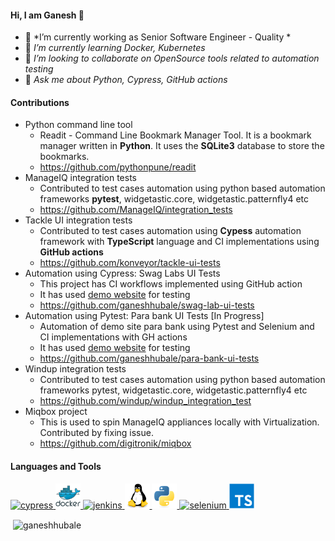 #### Hi, I am Ganesh 👋

<!--
**ganeshhubale/ganeshhubale** is a ✨ _special_ ✨ repository because its `README.md` (this file) appears on your GitHub profile.

Here are some ideas to get you started:
- 😄 Pronouns: ...
- ⚡ Fun fact: ...
- 📫 How to reach me: [![Linkedin Badge](https://img.shields.io/badge/-ganesh-hubale-a87ab5113?style=flat&labelColor=0e76a8&logo=linkedin&logoColor=white)][linkedin]
-->


- 🔭 *I’m currently working as Senior Software Engineer - Quality *
- 🌱 *I’m currently learning Docker, Kubernetes*
- 👯 *I’m looking to collaborate on OpenSource tools related to automation testing*
- 💬 *Ask me about Python, Cypress, GitHub actions*

#### Contributions
* Python command line tool
   - Readit - Command Line Bookmark Manager Tool. It is a bookmark manager written in **Python**. It uses the **SQLite3** database to store the bookmarks.
   - https://github.com/pythonpune/readit
* ManageIQ integration tests
   - Contributed to test cases automation using python based automation frameworks **pytest**, widgetastic.core, widgetastic.patternfly4 etc 
   -  https://github.com/ManageIQ/integration_tests              
* Tackle UI integration tests
   - Contributed to test cases automation using **Cypess** automation framework with **TypeScript** language and CI implementations using **GitHub actions**
   - https://github.com/konveyor/tackle-ui-tests
* Automation using Cypress: Swag Labs UI Tests
   - This project has CI workflows implemented using GitHub action
   - It has used [demo website](https://www.saucedemo.com/inventory.html) for testing
   - https://github.com/ganeshhubale/swag-lab-ui-tests
* Automation using Pytest: Para bank UI Tests [In Progress]
   - Automation of demo site para bank using Pytest and Selenium and CI implementations with GH actions
   - It has used [demo website](https://parabank.parasoft.com) for testing
   - https://github.com/ganeshhubale/para-bank-ui-tests
* Windup integration tests
   - Contributed to test cases automation using python based automation frameworks pytest, widgetastic.core, widgetastic.patternfly4 etc
   - https://github.com/windup/windup_integration_test
* Miqbox project 
   - This is used to spin ManageIQ appliances locally with Virtualization. Contributed by fixing issue.
   - https://github.com/digitronik/miqbox

#### Languages and Tools
<p align="left"> <a href="https://www.cypress.io" target="_blank"> <img src="https://raw.githubusercontent.com/simple-icons/simple-icons/6e46ec1fc23b60c8fd0d2f2ff46db82e16dbd75f/icons/cypress.svg" alt="cypress" width="40" height="40"/> </a> <a href="https://www.docker.com/" target="_blank"> <img src="https://raw.githubusercontent.com/devicons/devicon/master/icons/docker/docker-original-wordmark.svg" alt="docker" width="40" height="40"/> </a> <a href="https://www.jenkins.io" target="_blank"> <img src="https://www.vectorlogo.zone/logos/jenkins/jenkins-icon.svg" alt="jenkins" width="40" height="40"/> </a> <a href="https://www.linux.org/" target="_blank"> <img src="https://raw.githubusercontent.com/devicons/devicon/master/icons/linux/linux-original.svg" alt="linux" width="40" height="40"/> </a> <a href="https://www.python.org" target="_blank"> <img src="https://raw.githubusercontent.com/devicons/devicon/master/icons/python/python-original.svg" alt="python" width="40" height="40"/> </a> <a href="https://www.selenium.dev" target="_blank"> <img src="https://raw.githubusercontent.com/detain/svg-logos/780f25886640cef088af994181646db2f6b1a3f8/svg/selenium-logo.svg" alt="selenium" width="40" height="40"/> </a> <a href="https://www.typescriptlang.org/" target="_blank"> <img src="https://raw.githubusercontent.com/devicons/devicon/master/icons/typescript/typescript-original.svg" alt="typescript" width="40" height="40"/> </a> </p>

<p>&nbsp;<img align="center" src="https://github-readme-stats.vercel.app/api?username=ganeshhubale&show_icons=true&locale=en" alt="ganeshhubale" /></p>

